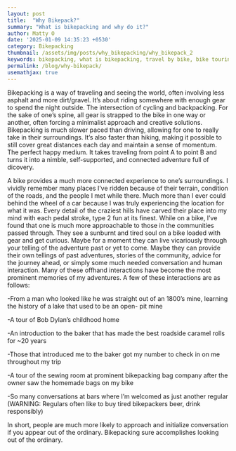 ```yaml
---
layout: post
title:  "Why Bikepack?"
summary: "What is bikepacking and why do it?"
author: Matty O
date: '2025-01-09 14:35:23 +0530'
category: Bikepacking
thumbnail: /assets/img/posts/why_bikepacking/why_bikepack_2
keywords: bikepacking, what is bikepacking, travel by bike, bike touring
permalink: /blog/why-bikepack/
usemathjax: true
---
```


Bikepacking is a way of traveling and seeing the world, often involving less asphalt and more dirt/gravel. It’s about riding somewhere with enough gear to spend the night outside. The intersection of cycling and backpacking. For the sake of one’s spine, all gear is strapped to the bike in one way or another, often forcing a minimalist approach and creative solutions. Bikepacking is much slower paced than driving, allowing for one to really take in their surroundings. It’s also faster than hiking, making it possible to still cover great distances each day and maintain a sense of momentum. The perfect happy medium. It takes traveling from point A to point B and turns it into a nimble, self-supported, and connected adventure full of dicovery. 

A bike provides a much more connected experience to one’s surroundings. I vividly remember many places I’ve ridden because of their terrain, condition of the roads, and the people I met while there. Much more than I ever could behind the wheel of a car because I was truly experiencing the location for what it was. Every detail of the craziest hills have carved their place into my mind with each pedal stroke, type 2 fun at its finest. While on a bike, I’ve found that one is much more approachable to those in the communities passed through. They see a sunburnt and tired soul on a bike loaded with gear and get curious. Maybe for a moment they can live vicariously through your telling of the adventure past or yet to come. Maybe they can provide their own tellings of past adventures, stories of the community, advice for the journey ahead, or simply some much needed conversation and human interaction. Many of these offhand interactions have become the most prominent memories of my adventures. A few of these interactions are as follows:

  -From a man who looked like he was straight out of an 1800’s mine, learning the history of a lake that used to be an open-    pit mine
  
  -A tour of Bob Dylan’s childhood home
  
  -An introduction to the baker that has made the best roadside caramel rolls for ~20 years 
  
  -Those that introduced me to the baker got my number to check in on me throughout my trip
  
  -A tour of the sewing room at prominent bikepacking bag company after the owner saw the homemade bags on my bike
  
  -So many conversations at bars where I’m welcomed as just another regular (WARNING: Regulars often like to buy tired          bikepackers beer, drink responsibly)
  
In short, people are much more likely to approach and initialize conversation if you appear out of the ordinary. Bikepacking sure accomplishes looking out of the ordinary. 


